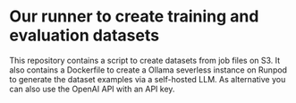 # Our runner to create training and evaluation datasets

This repository contains a script to create datasets from job files on S3. It also contains a Dockerfile to create a
Ollama severless instance on Runpod to generate the dataset examples via a self-hosted LLM. As alternative you can also
use the OpenAI API with an API key.
